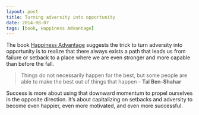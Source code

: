 ```yaml
---
layout: post
title: Turning adversity into opportunity
date: 2014-08-07
tags: [book, Happiness Advantage]
---
```


The book [Happiness Advantage](http://www.amazon.com/Happiness-Advantage-Principles-Psychology-Performance-ebook/dp/B003F3PMYI) suggests the trick to turn adversity into opportunity is to realize that there always exists a path that leads us from failure or setback to a place where we are even stronger and more capable than before the fall.

> Things do not necessarily happen for the best, but some people are able to make the best out of things that happen - **Tal Ben-Shahar**


Success is more about using that downward momentum to propel ourselves in the opposite direction. It’s about capitalizing on setbacks and adversity to become even happier, even more motivated, and even more successful. 





